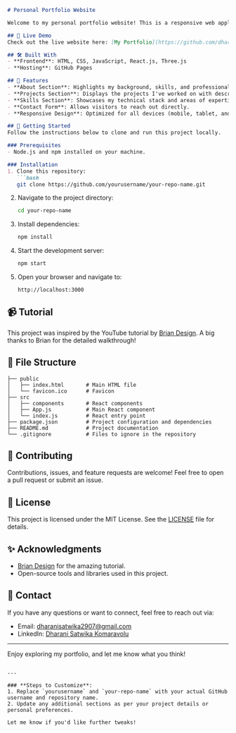 

```markdown
# Personal Portfolio Website

Welcome to my personal portfolio website! This is a responsive web application designed to showcase my skills, projects, and professional experiences. The portfolio serves as a central platform to highlight my expertise and provide an easy way for recruiters or collaborators to connect with me.

## 🚀 Live Demo
Check out the live website here: [My Portfolio](https://github.com/dharanisatwika-komaravolu/My-Portfolio/)

## 🛠️ Built With
- **Frontend**: HTML, CSS, JavaScript, React.js, Three.js
- **Hosting**: GitHub Pages

## 🎯 Features
- **About Section**: Highlights my background, skills, and professional journey.
- **Projects Section**: Displays the projects I've worked on with descriptions and links.
- **Skills Section**: Showcases my technical stack and areas of expertise.
- **Contact Form**: Allows visitors to reach out directly.
- **Responsive Design**: Optimized for all devices (mobile, tablet, and desktop).

## 📖 Getting Started
Follow the instructions below to clone and run this project locally.

### Prerequisites
- Node.js and npm installed on your machine.

### Installation
1. Clone this repository:
   ```bash
   git clone https://github.com/yourusername/your-repo-name.git
   ```
2. Navigate to the project directory:
   ```bash
   cd your-repo-name
   ```
3. Install dependencies:
   ```bash
   npm install
   ```
4. Start the development server:
   ```bash
   npm start
   ```
5. Open your browser and navigate to:
   ```
   http://localhost:3000
   ```

## 📹 Tutorial
This project was inspired by the YouTube tutorial by [Brian Design](https://www.youtube.com/watch?v=0fYi8SGA20k&t=310s). A big thanks to Brian for the detailed walkthrough!

## 📂 File Structure
```
├── public
│   ├── index.html       # Main HTML file
│   └── favicon.ico      # Favicon
├── src
│   ├── components       # React components
│   ├── App.js           # Main React component
│   └── index.js         # React entry point
├── package.json         # Project configuration and dependencies
├── README.md            # Project documentation
└── .gitignore           # Files to ignore in the repository
```

## 🤝 Contributing
Contributions, issues, and feature requests are welcome! Feel free to open a pull request or submit an issue.

## 📜 License
This project is licensed under the MIT License. See the [LICENSE](LICENSE) file for details.

## ✨ Acknowledgments
- [Brian Design](https://www.youtube.com/channel/UCsKsymTY_4BYR-wytLjex7A) for the amazing tutorial.
- Open-source tools and libraries used in this project.

## 📧 Contact
If you have any questions or want to connect, feel free to reach out via:
- Email: [dharanisatwika2907@gmail.com](mailto:dharanisatwika2907@gmail.com)
- LinkedIn: [Dharani Satwika Komaravolu](https://linkedin.com/in/dharani-satwika-komaravolu)

---

Enjoy exploring my portfolio, and let me know what you think!
```

---

### **Steps to Customize**:
1. Replace `yourusername` and `your-repo-name` with your actual GitHub username and repository name.
2. Update any additional sections as per your project details or personal preferences.

Let me know if you'd like further tweaks!

